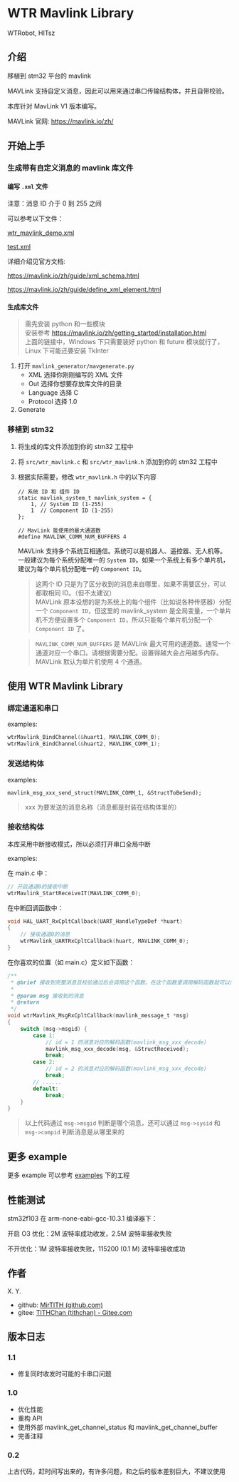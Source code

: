 # WTR Mavlink Library

WTRobot, HITsz

## 介绍

移植到 stm32 平台的 mavlink

MAVLink 支持自定义消息，因此可以用来通过串口传输结构体，并且自带校验。

本库针对 MavLink V1 版本编写。

MAVLink 官网: <https://mavlink.io/zh/>

## 开始上手

### 生成带有自定义消息的 mavlink 库文件

#### 编写 `.xml` 文件

注意：消息 ID 介于 0 到 255 之间

可以参考以下文件：

[wtr_mavlink_demo.xml](mavlink_generator/message_definitions/v1.0/wtr_mavlink_demo.xml)

[test.xml](mavlink_generator/message_definitions/v1.0/test.xml)

详细介绍见官方文档: 

<https://mavlink.io/zh/guide/xml_schema.html>

<https://mavlink.io/zh/guide/define_xml_element.html>

#### 生成库文件

> 需先安装 python 和一些模块  
> 安装参考 <https://mavlink.io/zh/getting_started/installation.html>  
> 上面的链接中，Windows 下只需要装好 python 和 future 模块就行了，Linux 下可能还要安装 TkInter

1. 打开 `mavlink_generator/mavgenerate.py` 
   - XML 选择你刚刚编写的 XML 文件
   - Out 选择你想要存放库文件的目录
   - Language 选择 C
   - Protocol 选择 1.0
2. Generate

### 移植到 stm32

1. 将生成的库文件添加到你的 stm32 工程中
2. 将 `src/wtr_mavlink.c` 和 `src/wtr_mavlink.h` 添加到你的 stm32 工程中
3. 根据实际需要，修改 `wtr_mavlink.h` 中的以下内容
    ```
    // 系统 ID 和 组件 ID
    static mavlink_system_t mavlink_system = {
        1, // System ID (1-255)
        1  // Component ID (1-255)
    };

    // MavLink 能使用的最大通道数
    #define MAVLINK_COMM_NUM_BUFFERS 4
    ```

    MAVLink 支持多个系统互相通信。系统可以是机器人、遥控器、无人机等。一般建议为每个系统分配唯一的 `System ID`。如果一个系统上有多个单片机，建议为每个单片机分配唯一的 `Component ID`。

    > 这两个 ID 只是为了区分收到的消息来自哪里，如果不需要区分，可以都取相同 ID。（但不太建议）  
    > MAVLink 原本设想的是为系统上的每个组件（比如说各种传感器）分配一个 `Component ID`，但这里的 mavlink_system 是全局变量，一个单片机不方便设置多个 `Component ID`，所以只能每个单片机分配一个 `Component ID` 了。

    > `MAVLINK_COMM_NUM_BUFFERS` 是 MAVLink 最大可用的通道数。通常一个通道对应一个串口。请根据需要分配。设置得越大会占用越多内存。MAVLink 默认为单片机使用 4 个通道。

## 使用 WTR Mavlink Library

### 绑定通道和串口

examples:

```c
wtrMavlink_BindChannel(&huart1, MAVLINK_COMM_0);
wtrMavlink_BindChannel(&huart2, MAVLINK_COMM_1);
```

### 发送结构体

examples:

```
mavlink_msg_xxx_send_struct(MAVLINK_COMM_1, &StructToBeSend);
```

> xxx 为要发送的消息名称（消息都是封装在结构体里的）

### 接收结构体

本库采用中断接收模式，所以必须打开串口全局中断

examples:

在 main.c 中：
```c
// 开启通道0的接收中断
wtrMavlink_StartReceiveIT(MAVLINK_COMM_0);
```

在中断回调函数中：
```c
void HAL_UART_RxCpltCallback(UART_HandleTypeDef *huart)
{
    // 接收通道0的消息
    wtrMavlink_UARTRxCpltCallback(huart, MAVLINK_COMM_0);
}
```

在你喜欢的位置（如 main.c）定义如下函数：

```c
/**
 * @brief 接收到完整消息且校验通过后会调用这个函数。在这个函数里调用解码函数就可以向结构体写入收到的数据
 *
 * @param msg 接收到的消息
 * @return
 */
void wtrMavlink_MsgRxCpltCallback(mavlink_message_t *msg)
{
    switch (msg->msgid) {
        case 1:
            // id = 1 的消息对应的解码函数(mavlink_msg_xxx_decode)
            mavlink_msg_xxx_decode(msg, &StructReceived);
            break;
        case 2:
            // id = 2 的消息对应的解码函数(mavlink_msg_xxx_decode)
            break;
        // ......
        default:
            break;
    }
}
```

> 以上代码通过 `msg->msgid` 判断是哪个消息，还可以通过 `msg->sysid` 和 `msg->compid` 判断消息是从哪里来的

## 更多 example

更多 example 可以参考 [examples](examples/) 下的工程

## 性能测试

stm32f103 在 arm-none-eabi-gcc-10.3.1 编译器下：

开启 O3 优化：2M 波特率成功收发，2.5M 波特率接收失败

不开优化：1M 波特率接收失败，115200 (0.1 M) 波特率接收成功

## 作者
X. Y.

- github: [MirTITH (github.com)](https://github.com/MirTITH)
- gitee: [TITHChan (tithchan) - Gitee.com](https://gitee.com/tithchan)

## 版本日志

### 1.1
- 修复同时收发时可能的卡串口问题

### 1.0
- 优化性能
- 重构 API
- 使用外部 mavlink_get_channel_status 和 mavlink_get_channel_buffer
- 完善注释

### 0.2
上古代码，赶时间写出来的，有许多问题，和之后的版本差别巨大，不建议使用
